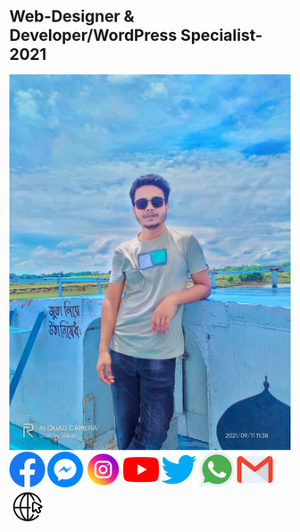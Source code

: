 # Web-Designer & Developer/WordPress Specialist-2021
<a href="https://www.facebook.com/mdzahirulislam.official">
    <img src="Developer zahir.jpeg" alt="zahir developer zahir ">
</a>
<a href="#"><img src="Dev social link images/001-facebook.png" alt="developer zahir"></a>
<a href="#"><img src="Dev social link images/002-messenger.png" alt="developer zahir"></a>
<a href="#"><img src="Dev social link images/003-instagram.png" alt="developer zahir"></a>
<a href="#"><img src="Dev social link images/004-youtube.png" alt="developer zahir"></a>
<a href="#"><img src="Dev social link images/005-twitter.png" alt="developer zahir"></a>
<a href="#"><img src="Dev social link images/006-whatsapp.png" alt="developer zahir"></a>
<a href="#"><img src="Dev social link images/007-gmail.png" alt="developer zahir"></a>
<a href="#"><img src="Dev social link images/008-web.png" alt="developer zahir"></a>
